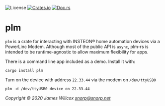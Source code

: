 ![License](http://img.shields.io/badge/license-MIT-lightgrey.svg)
[![Crates.io](https://img.shields.io/crates/v/plm-rs.svg)](https://crates.io/crates/plm)
[![Doc.rs](https://docs.rs/plm-rs/badge.svg)](https://docs.rs/crate/plm)

# plm

`plm` is a crate for interacting with INSTEON&reg; home automation devices via a PowerLinc Modem. Although most of the public API is `async`, plm-rs is intended to be runtime-agnostic to allow maximum flexibility for apps.

There is a command line app included as a demo. Install it with:

`cargo install plm`

Turn on the device with address `22.33.44` via the modem on `/dev/ttyUSB0`

`plm -d /dev/ttyUSB0 device on 22.33.44`

*Copyright &copy; 2020 James Willcox <snorp@snorp.net>*

